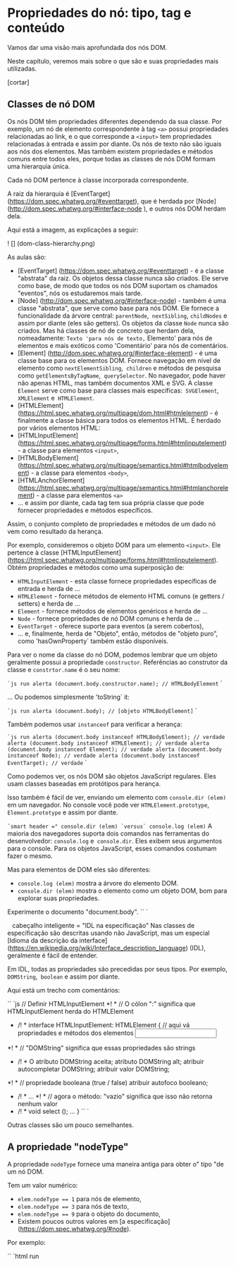 # Propriedades do nó: tipo, tag e conteúdo

Vamos dar uma visão mais aprofundada dos nós DOM.

Neste capítulo, veremos mais sobre o que são e suas propriedades mais utilizadas.

[cortar]

## Classes de nó DOM

Os nós DOM têm propriedades diferentes dependendo da sua classe. Por exemplo, um nó de elemento correspondente à tag `<a>` possui propriedades relacionadas ao link, e o que corresponde a `<input>` tem propriedades relacionadas à entrada e assim por diante. Os nós de texto não são iguais aos nós dos elementos. Mas também existem propriedades e métodos comuns entre todos eles, porque todas as classes de nós DOM formam uma hierarquia única.

Cada nó DOM pertence à classe incorporada correspondente.

A raiz da hierarquia é [EventTarget] (https://dom.spec.whatwg.org/#eventtarget), que é herdada por [Node] (http://dom.spec.whatwg.org/#interface-node ), e outros nós DOM herdam dela.

Aqui está a imagem, as explicações a seguir:

! [] (dom-class-hierarchy.png)

As aulas são:

- [EventTarget] (https://dom.spec.whatwg.org/#eventtarget) - é a classe "abstrata" da raiz. Os objetos dessa classe nunca são criados. Ele serve como base, de modo que todos os nós DOM suportam os chamados "eventos", nós os estudaremos mais tarde.
- [Node] (http://dom.spec.whatwg.org/#interface-node) - também é uma classe "abstrata", que serve como base para nós DOM. Ele fornece a funcionalidade da árvore central: `parentNode`,` nextSibling`, `childNodes` e assim por diante (eles são getters). Os objetos da classe `Node` nunca são criados. Mas há classes de nó de concreto que herdam dela, nomeadamente: `Texto 'para nós de texto,` Elemento' para nós de elementos e mais exóticos como 'Comentário' para nós de comentários.
- [Element] (http://dom.spec.whatwg.org/#interface-element) - é uma classe base para os elementos DOM. Fornece navegação em nível de elemento como `nextElementSibling`,` children` e métodos de pesquisa como `getElementsByTagName`,` querySelector`. No navegador, pode haver não apenas HTML, mas também documentos XML e SVG. A classe `Element` serve como base para classes mais específicas:` SVGElement`, `XMLElement` e` HTMLElement`.
- [HTMLElement] (https://html.spec.whatwg.org/multipage/dom.html#htmlelement) - é finalmente a classe básica para todos os elementos HTML. É herdado por vários elementos HTML:
- [HTMLInputElement] (https://html.spec.whatwg.org/multipage/forms.html#htmlinputelement) - a classe para elementos `<input>`,
- [HTMLBodyElement] (https://html.spec.whatwg.org/multipage/semantics.html#htmlbodyelement) - a classe para elementos `<body>`,
- [HTMLAnchorElement] (https://html.spec.whatwg.org/multipage/semantics.html#htmlanchorelement) - a classe para elementos `<a>`
- ... e assim por diante, cada tag tem sua própria classe que pode fornecer propriedades e métodos específicos.

Assim, o conjunto completo de propriedades e métodos de um dado nó vem como resultado da herança.

Por exemplo, consideremos o objeto DOM para um elemento `<input>`. Ele pertence à classe [HTMLInputElement] (https://html.spec.whatwg.org/multipage/forms.html#htmlinputelement). Obtém propriedades e métodos como uma superposição de:

- `HTMLInputElement` - esta classe fornece propriedades específicas de entrada e herda de ...
- `HTMLElement` - fornece métodos de elemento HTML comuns (e getters / setters) e herda de ...
- `Element` - fornece métodos de elementos genéricos e herda de ...
- `Node` - fornece propriedades de nó DOM comuns e herda de ...
- `EventTarget` - oferece suporte para eventos (a serem cobertos),
- ... e, finalmente, herda de "Objeto", então, métodos de "objeto puro", como 'hasOwnProperty` também estão disponíveis.

Para ver o nome da classe do nó DOM, podemos lembrar que um objeto geralmente possui a propriedade `constructor`. Referências ao construtor da classe e `constrtor.name` é o seu nome:

`` `js run
alerta (document.body.constructor.name); // HTMLBodyElement
`` `

... Ou podemos simplesmente 'toString` it:

`` `js run
alerta (document.body); // [objeto HTMLBodyElement]
`` `

Também podemos usar `instanceof` para verificar a herança:

`` `js run
alerta (document.body instanceof HTMLBodyElement); // verdade
alerta (document.body instanceof HTMLElement); // verdade
alerta (document.body instanceof Element); // verdade
alerta (document.body instanceof Node); // verdade
alerta (document.body instanceof EventTarget); // verdade
`` `

Como podemos ver, os nós DOM são objetos JavaScript regulares. Eles usam classes baseadas em protótipos para herança.

Isso também é fácil de ver, enviando um elemento com `console.dir (elem)` em um navegador. No console você pode ver `HTMLElement.prototype`,` Element.prototype` e assim por diante.

`` `smart header =" console.dir (elem) `versus` console.log (elem) ``
A maioria dos navegadores suporta dois comandos nas ferramentas do desenvolvedor: `console.log` e` console.dir`. Eles exibem seus argumentos para o console. Para os objetos JavaScript, esses comandos costumam fazer o mesmo.

Mas para elementos de DOM eles são diferentes:

- `console.log (elem)` mostra a árvore do elemento DOM.
- `console.dir (elem)` mostra o elemento como um objeto DOM, bom para explorar suas propriedades.

Experimente o documento "document.body".
`` `

`` `` cabeçalho inteligente = "IDL na especificação"
Nas classes de especificação são descritas usando não JavaScript, mas um especial [Idioma da descrição da interface] (https://en.wikipedia.org/wiki/Interface_description_language) (IDL), geralmente é fácil de entender.

Em IDL, todas as propriedades são precedidas por seus tipos. Por exemplo, `DOMString`,` boolean` e assim por diante.

Aqui está um trecho com comentários:

`` `js
// Definir HTMLInputElement
*! *
// O cólon ":" significa que HTMLInputElement herda do HTMLElement
* /! *
interface HTMLInputElement: HTMLElement {
// aqui vá propriedades e métodos dos elementos <input>

*! *
// "DOMString" significa que essas propriedades são strings
* /! *
O atributo DOMString aceita;
atributo DOMString alt;
atribuir autocompletar DOMString;
atribuir valor DOMString;

*! *
// propriedade booleana (true / false)
atribuir autofoco booleano;
* /! *
...
*! *
// agora o método: "vazio" significa que isso não retorna nenhum valor
* /! *
void select ();
...
}
`` `

Outras classes são um pouco semelhantes.
`` ``

## A propriedade "nodeType"

A propriedade `nodeType` fornece uma maneira antiga para obter o" tipo "de um nó DOM.

Tem um valor numérico:
- `elem.nodeType == 1` para nós de elemento,
- `elem.nodeType == 3` para nós de texto,
- `elem.nodeType == 9` para o objeto do documento,
- Existem poucos outros valores em [a especificação] (https://dom.spec.whatwg.org/#node).

Por exemplo:

`` `html run
<corpo>
<script>
deixe elem = document.body;

// vamos examinar o que é?
alerta (elem.nodeType); // 1 => elemento

// e o primeiro filho é ...
alerta (elem.firstChild.nodeType); // 3 => texto

// para o objeto do documento, o tipo é 9
alerta (document.nodeType); // 9
</ script>
</ body>
`` `

Nos scripts modernos, podemos usar `instanceof` e outros testes baseados em classe para ver o tipo de nó, mas às vezes` nodeType` pode ser mais simples. Só podemos ler `nodeType`, não mudá-lo.

## Tag: nodeName e tagName

Dado um nó DOM, podemos ler seu nome de tag de propriedades `nodeName` ou` tagName`:

Por exemplo:

`` `js run
alerta (document.body.nodeName); // CORPO
alerta (document.body.tagName); // CORPO
`` `

Existe alguma diferença entre tagName e nodeName?

Claro, a diferença se reflete em seus nomes, mas é de fato um pouco sutil.

- A propriedade `tagName` existe apenas para nós` Element`.
- O `nodeName` está definido para qualquer` Node`:
- para elementos significa o mesmo que `tagName`.
- para outros tipos de nó (texto, comentário, etc.), ele possui uma string com o tipo de nó.

Em outras palavras, `tagName` é suportado apenas por nós de elemento (como é originário da classe` Element`), enquanto `nodeName` pode dizer algo sobre outros tipos de nó.

Por exemplo, vamos comparar `tagName` e` nodeName` para o `document` e um nó de comentário:


`` `html run
<body> <! - comment ->

<script>
// para comentário
alerta (document.body.firstChild.tagName); // indefinido (não elemento)
alerta (document.body.firstChild.nodeName); // #comente

// para documento
alerta (document.tagName); // indefinido (não elemento)
alerta (document.nodeName); // #document
</ script>
</ body>
`` `

Se lidamos apenas com elementos, o `tagName` é a única coisa que devemos usar.


`` `smart header =" O nome da tag é sempre maiúsculo, exceto XHTML "
O navegador possui dois modos de processamento de documentos: HTML e XML. Normalmente, o modo HTML é usado para páginas da web. O modo XML é ativado quando o navegador recebe um documento XML com o cabeçalho: `Content-Type: application / xml + xhtml`.

No modo HTML `tagName / nodeName` é sempre maiúsculo: é` BODY` para '<body> `ou` <BoDy> `.

No modo XML, o caso é mantido "como está". Atualmente, o modo XML raramente é usado.
`` `


## innerHTML: o conteúdo

A propriedade [innerHTML] (https://w3c.github.io/DOM-Parsing/#widl-Element-innerHTML) permite obter o HTML dentro do elemento como uma string.

Também podemos modificá-lo. Portanto, é uma das maneiras mais poderosas de mudar a página.

O exemplo mostra o conteúdo do `document.body` e depois o substitui completamente:

`` `html run
<corpo>
<p> Um parágrafo </ p>
<div> A div </ div>

<script>
alerta (document.body.innerHTML); // leia o conteúdo atual
document.body.innerHTML = 'O novo CORPO!'; // substitua
</ script>

</ body>
`` `

Podemos tentar inserir um HTML inválido, o navegador irá corrigir nossos erros:

`` `html run
<corpo>

<script>
document.body.innerHTML = '<b> teste'; // esqueci de fechar a etiqueta
alerta (document.body.innerHTML); // <b> teste </ b> (fixo)
</ script>

</ body>
`` `

`` `cabeçalho inteligente =" Scripts não executam "
Se `innerHTML` insere uma tag` <script> `no documento - não é executado.

Torna-se parte do HTML, assim como um script que já foi executado.
`` `

### Cuidado: "innerHTML + =" faz uma substituição completa

Podemos acrescentar "mais HTML" usando `elem.innerHTML + =" algo "`.

Como isso:

`` `js
chatDiv.innerHTML + = "<div> Olá <img src = 'smile.gif' />! </ div>";
chatDiv.innerHTML + = "Como vai?";
`` `

Mas devemos ter muito cuidado em fazê-lo, porque o que está acontecendo é * não * uma adição, mas uma sobregravação completa.

Tecnicamente, essas duas linhas fazem o mesmo:

`` `js
elem.innerHTML + = "...";
// é uma maneira mais curta de escrever:
*! *
elem.innerHTML = element.innerHTML + "..."
* /! *
`` `

Em outras palavras, `innerHTML + =` faz isso:

1. O conteúdo antigo é removido.
2. O novo `innerHTML` é escrito em vez disso (uma concatenação do antigo e do novo).

** Como o conteúdo é "zerado" e reescrito a partir do zero, todas as imagens e outros recursos serão recarregados **.

No exemplo `chatDiv` acima da linha` chatDiv.innerHTML + = "Como vai?", Recria o conteúdo HTML e recarrega `smile.gif` (espero que seja armazenado em cache). Se `chatDiv tiver muitos outros textos e imagens, o recarregamento torna-se claramente visível.

Existem outros efeitos colaterais também. Por exemplo, se o texto existente foi selecionado com o mouse, a maioria dos navegadores removerá a seleção ao reescrever `innerHTML`. E se houvesse um `<input>` com um texto inserido pelo visitante, o texto será removido. E assim por diante.

Por sorte, existem outras maneiras de adicionar HTML além do `innerHTML`, e as estudaremos em breve.

## outerHTML: HTML completo do elemento

A propriedade `outerHTML` contém o HTML completo do elemento. Isso é como `innerHTML` mais o elemento em si.

Aqui está um exemplo:

`` `html run
<div id = "elem"> Olá <b> Mundo </ b> </ div>

<script>
alerta (elem.outerHTML); // <div id = "elem"> Olá <b> Mundo </ b> </ div>
</ script>
`` `

** Cuidado: ao contrário de `innerHTML`, escrever para` outerHTML` não altera o elemento. Em vez disso, o substitui como um todo no contexto externo. **

Sim, parece estranho e estranho, é por isso que fazemos uma nota separada sobre isso aqui. Dê uma olhada.

Considere o exemplo:

`` `html run
<div> Olá, mundo! </ div>

<script>
Deixe div = document.querySelector ('div');

*! *
// substitua div.outerHTML com <p> ... </ p>
* /! *
div.outerHTML = '<p> Um novo elemento! </ p>'; // (*)

*! *
// Uau! O div ainda é o mesmo!
* /! *
alerta (div.outerHTML); // <div> Olá, mundo! </ div>
</ script>
`` `

Na linha `(*)` tomamos o HTML completo de `<div> ... </ div>` e substituí-lo por `<p> ... </ p>`. No documento externo, podemos ver o novo conteúdo em vez do `<div>`. Mas a antiga variável `div` ainda é a mesma.

A atribuição `outerHTML` não modifica o elemento DOM, mas extrai-lo do contexto externo e insere uma nova peça de HTML ao invés disso.

Novice desenvolvedores, por vezes, fazem um erro aqui: eles modificam `div.outerHTML` e continuam a trabalhar com` div` como se tivesse o novo conteúdo nele.

Isso é possível com `innerHTML`, mas não com` outerHTML`.

Podemos escrever para `outerHTML`, mas deve ter em mente que não altera o elemento ao qual estamos escrevendo. Ele cria o novo conteúdo em seu lugar. Podemos obter uma referência a novos elementos consultando o DOM.

## nodeValue / data: conteúdo do nó de texto

A propriedade `innerHTML` é válida somente para nós de elemento.

Outros tipos de nó têm sua contrapartida: propriedades `nodeValue` e` data`. Estes dois são quase o mesmo para uso prático, existem apenas pequenas diferenças de especificação. Então, usaremos `data`, porque é mais curto.

Podemos lê-lo, assim:

`` `html run height =" 50 "
<corpo>
Olá
<! - Comentário ->
<script>
deixe text = document.body.firstChild;
*! *
alerta (text.data); // Olá
* /! *

Deixe o comment = text.nextSibling;
*! *
alerta (comment.data); // Comente
* /! *
</ script>
</ body>
`` `

Para os nós de texto, podemos imaginar um motivo para lê-los ou modificá-los, mas por que comentários? Geralmente, eles não são interessantes, mas às vezes os desenvolvedores incorporam informações em HTML neles, como este:

`` `html
<! - if isAdmin ->
<div> Bem-vindo, administrador! </ div>
<! - / if ->
`` `

... Então o JavaScript pode lê-lo e processar instruções embutidas.

## textContent: texto puro

O `textContent` fornece acesso ao * texto * dentro do elemento: apenas texto, menos todos` <tags> `.

Por exemplo:

`` `html run
<div id = "news">
<h1> Headline! </ h1>
<p> Marcianos atacam pessoas! </ p>
</ div>

<script>
// Headline! Os marcianos atacam pessoas!
alerta (news.textContent);
</ script>
`` `

Como podemos ver, apenas o texto é retornado, como se todos os `<tags>` fossem cortados, mas o texto neles permaneceu.

Na prática, raramente é necessário ler esse texto.

** Escrever para `textContent` é muito mais útil, pois permite escrever o texto de forma segura. **

Digamos que temos uma string arbitrária, por exemplo, inserida por um usuário, e quer mostrar isso.

- Com `innerHTML`, teremos inserido" como HTML ", com todas as tags HTML.
- Com `textContent`, teremos inserido" como texto ", todos os símbolos são tratados literalmente.

Compare os dois:

`` `html run
<div id = "elem1"> </ div>
<div id = "elem2"> </ div>

<script>
let name = prompt ("Qual é o seu nome?", "<b> Winnie-the-pooh! </ b>");

elem1.innerHTML = nome;
elem2.textContent = nome;
</ script>
`` `

1. O primeiro `<div>` recebe o nome "como HTML": todas as tags tornam-se tags, então vemos o nome ousado.
2. O segundo `<div>` recebe o nome "como texto", então nós literalmente vemos `<b> Winnie-the-pooh! </ B>`.

Na maioria dos casos, esperamos o texto de um usuário e queremos tratá-lo como texto. Não queremos HTML inesperado em nosso site. Uma tarefa para `textContent` faz exatamente isso.

## A propriedade "escondida"

O atributo "oculto" e a propriedade DOM especificam se o elemento está visível ou não.

Podemos usá-lo em HTML ou atribuir usando JavaScript, como este:

`` `html run height =" 80 "
<div> Ambos os divs abaixo estão escondidos </ div>

<div hidden> Com o atributo "hidden" </ div>

<div id = "elem"> JavaScript atribuiu a propriedade "oculta" </ div>

<script>
element.hidden = true;
</ script>
`` `

Tecnicamente, `hidden` funciona da mesma forma que` style = "display: none" `. Mas é mais curto para escrever.

Aqui está um elemento intermitente:


`` `html run height = 50
<div id = "elem"> Um elemento piscando </ div>

<script>
setInterval (() => element.hidden =! element.hidden, 1000);
</ script>
`` `

## Mais propriedades

Os elementos DOM também possuem propriedades adicionais, muitas delas fornecidas pela classe:

- `value` - o valor para` <input> `,` <select> `e` <textarea> `(` HTMLInputElement`, `HTMLSelectElement` ...).
- `href` - o" href "para` <a href="..."> `(` HTMLAnchorElement`).
- `id` - o valor do atributo" id ", para todos os elementos (` HTMLElement`).
- ...e muito mais...

Por exemplo:

`` `html run height =" 80 "
<input type = "text" id = "elem" value = "value">

<script>
alerta (elem.type); // "texto"
alert (elem.id); // "elemento"
alerta (elem.value); // valor
</ script>
`` `

A maioria dos atributos HTML padrão tem a propriedade DOM correspondente, e podemos acessá-lo assim.

Se quisermos conhecer a lista completa de propriedades suportadas para uma determinada classe, podemos encontrá-las na especificação. Por exemplo, HTMLInputElement está documentado em <https://html.spec.whatwg.org/#htmlinputelement>.

Ou se quisermos buscá-los rapidamente ou interessados ​​no navegador concreto - sempre podemos enviar o elemento usando `console.dir (elem)` e ler as propriedades. Ou explore "propriedades DOM" na guia Elementos das ferramentas do desenvolvedor do navegador.

## Resumo

Cada nó DOM pertence a uma determinada classe. As classes formam uma hierarquia. O conjunto completo de propriedades e métodos vem como resultado da herança.

As principais propriedades do nó DOM são:

`nodeType`
: Tipo de nó. Podemos obtê-lo da classe de objeto DOM, mas muitas vezes precisamos apenas para ver se é um nó de texto ou elemento. A propriedade `nodeType` é boa para isso. Tem valores numéricos, os mais importantes são: `1` - para elementos,` 3` - para nós de texto. Somente leitura.

`nodeName / tagName`
: Para elementos, nome da etiqueta (em maiúsculas a menos que seja no modo XML). Para nós não-elemento `nodeName` descreve o que é isso. Somente leitura.

`innerHTML`
: O conteúdo HTML do elemento. Pode modificar.

`outerHTML`
: O HTML completo do elemento. Uma operação de gravação em `elem.outerHTML` não toca` elem`. Em vez disso, ele é substituído pelo novo HTML no contexto externo.

`nodeValue / data`
: O conteúdo de um nó que não é elemento (texto, comentário). Estes dois são quase iguais, geralmente usamos `data`. Pode modificar.

`textContent`
: O texto dentro do elemento, basicamente HTML menos todos `<tags>`. Escrever nele coloca o texto dentro do elemento, com todos os caracteres e tags especiais tratados exatamente como texto. Pode inserir com segurança o texto gerado pelo usuário e proteger as inserções de HTML indesejadas.

`escondido '
: Quando definido como `true`, faz o mesmo que CSS` display: none`.

Os nós DOM também possuem outras propriedades dependendo da classe. Por exemplo, os elementos `<input>` (`HTMLInputElement`) suportam` value`, `type`, enquanto que` <a> `elements (` HTMLAnchorElement`) suportam `href` etc. A maioria dos atributos HTML padrão possuem a propriedade DOM correspondente .

Mas os atributos HTML e as propriedades DOM não são sempre os mesmos, como veremos no próximo capítulo.
